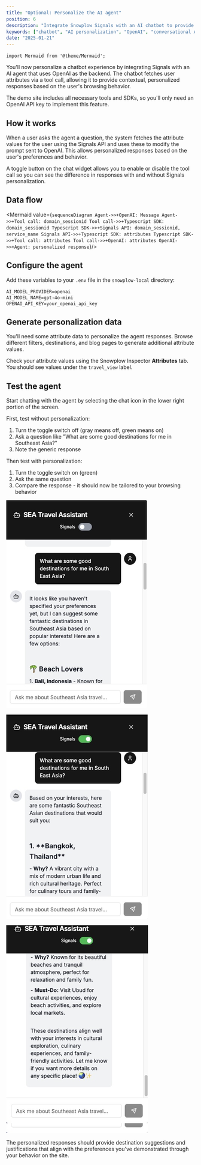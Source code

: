 ```yaml
---
title: "Optional: Personalize the AI agent"
position: 6
description: "Integrate Snowplow Signals with an AI chatbot to provide personalized travel recommendations based on user behavioral data."
keywords: ["chatbot", "AI personalization", "OpenAI", "conversational AI", "behavioral data"]
date: "2025-01-21"
---
```


```mdx-code-block
import Mermaid from '@theme/Mermaid';
```

You'll now personalize a chatbot experience by integrating Signals with an AI agent that uses OpenAI as the backend. The chatbot fetches user attributes via a tool call, allowing it to provide contextual, personalized responses based on the user's browsing behavior.

The demo site includes all necessary tools and SDKs, so you'll only need an OpenAI API key to implement this feature.

## How it works

When a user asks the agent a question, the system fetches the attribute values for the user using the Signals API and uses these to modify the prompt sent to OpenAI. This allows personalized responses based on the user's preferences and behavior.

A toggle button on the chat widget allows you to enable or disable the tool call so you can see the difference in responses with and without Signals personalization.

## Data flow

<Mermaid value={`
sequenceDiagram
    Agent->>+OpenAI: Message
    Agent->>+Tool call: domain_sessionid
    Tool call->>+Typescript SDK: domain_sessionid
    Typescript SDK->>+Signals API: domain_sessionid, service_name
    Signals API->>+Typescript SDK: attributes
    Typescript SDK->>+Tool call: attributes
    Tool call->>+OpenAI: attributes
    OpenAI->>+Agent: personalized response
  `}/>

## Configure the agent

Add these variables to your `.env` file in the `snowplow-local` directory:

```
AI_MODEL_PROVIDER=openai
AI_MODEL_NAME=gpt-4o-mini
OPENAI_API_KEY=your_openai_api_key
```

## Generate personalization data

You'll need some attribute data to personalize the agent responses. Browse different filters, destinations, and blog pages to generate additional attribute values.

Check your attribute values using the Snowplow Inspector **Attributes** tab. You should see values under the `travel_view` label.

## Test the agent

Start chatting with the agent by selecting the chat icon in the lower right portion of the screen.

First, test without personalization:
1. Turn the toggle switch off (gray means off, green means on)
2. Ask a question like "What are some good destinations for me in Southeast Asia?"
3. Note the generic response

Then test with personalization:
1. Turn the toggle switch on (green)
2. Ask the same question
3. Compare the response - it should now be tailored to your browsing behavior

![Chat widget without personalization](images/chat-nops.jpg)

![Chat widget with personalization](images/chat-ps1.jpg)

![Chat widget with personalization continued](images/chat-ps2.jpg)

The personalized responses should provide destination suggestions and justifications that align with the preferences you've demonstrated through your behavior on the site.
